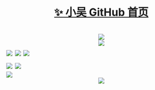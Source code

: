 <h1 align="center">
 <a href="https://github.com/zhang-bcxb">
  <span>✨</span>
  小吴 GitHub 首页</a>
<h1>

<div align="center"> <img src="https://profile-counter.glitch.me/yang-tian-hub/count.svg" /> </div>

<div align="center"> <img src="https://readme-typing-svg.herokuapp.com/?lines=欢迎来到我的GitHub!&center=true&font=Roboto&size=27" /></div>

<img src="https://streak-stats.demolab.com?user=1421788142&theme=dark&locale=zh_Hans" />

<img src="https://camo.githubusercontent.com/7f9333dbc7e21771749e95f4f0bc5b77e7c10d6c0efee69140a6417ccce7987a/68747470733a2f2f696d672e736869656c64732e696f2f7374617469632f76313f6c6162656c3d50726f6772616d266d6573736167653d56756526636f6c6f723d626c7565" data-canonical-src="https://img.shields.io/static/v1?label=Program&amp;message=Vue&amp;color=blue" style="max-width: 100%;">
<img src="https://camo.githubusercontent.com/7f9333dbc7e21771749e95f4f0bc5b77e7c10d6c0efee69140a6417ccce7987a/68747470733a2f2f696d672e736869656c64732e696f2f7374617469632f76313f6c6162656c3d50726f6772616d266d6573736167653d56756526636f6c6f723d626c7565" data-canonical-src="https://img.shields.io/static/v1?label=Program&amp;message=Vue&amp;color=blue" style="max-width: 100%;">

<div>
 <img src="https://github-readme-stats.vercel.app/api?username=1421788142&show_icons=true&theme=tokyonight" />
 <img src="https://github-readme-stats.vercel.app/api?username=1421788142&show_icons=true" />
</div>
 <img src="https://github-readme-stats.vercel.app/api/top-langs/?username=1421788142&size_weight=0.5&count_weight=0.5" />
<div align="center"> <img src="https://github-readme-activity-graph.vercel.app/graph?username=1421788142&theme=xcode" /> </div>

